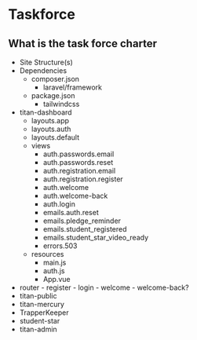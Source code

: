 
# Taskforce

## What is the task force charter

- Site Structure(s)
- Dependencies
  - composer.json
    - laravel/framework
  - package.json
    - tailwindcss
- titan-dashboard
  - layouts.app
  - layouts.auth
  - layouts.default
  - views
    - auth.passwords.email
    - auth.passwords.reset
    - auth.registration.email
    - auth.registration.register
    - auth.welcome
    - auth.welcome-back
    - auth.login
    - emails.auth.reset
    - emails.pledge_reminder
    - emails.student_registered
    - emails.student_star_video_ready
    - errors.503
  - resources
    - main.js
    - auth.js
    - App.vue
- router
      - register
      - login
      - welcome
      - welcome-back?
- titan-public
- titan-mercury
- TrapperKeeper
- student-star
- titan-admin

